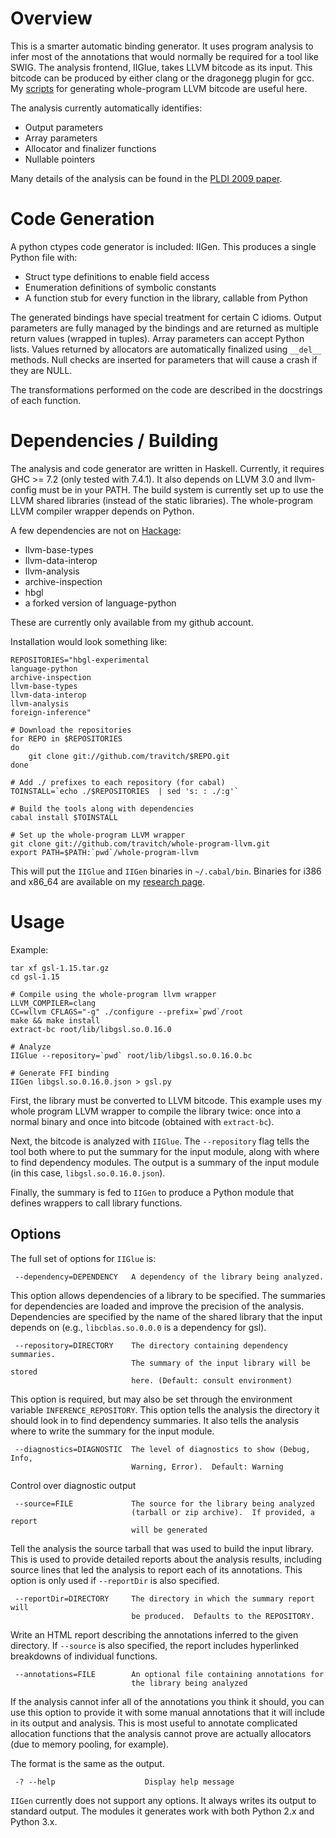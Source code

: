 # Overview

This is a smarter automatic binding generator.  It uses program
analysis to infer most of the annotations that would normally be
required for a tool like SWIG.  The analysis frontend, IIGlue, takes
LLVM bitcode as its input.  This bitcode can be produced by either
clang or the dragonegg plugin for gcc.  My
[scripts](https://github.com/travitch/whole-program-llvm) for
generating whole-program LLVM bitcode are useful here.

The analysis currently automatically identifies:

 * Output parameters
 * Array parameters
 * Allocator and finalizer functions
 * Nullable pointers

Many details of the analysis can be found in the
[PLDI 2009 paper](http://pages.cs.wisc.edu/~travitch/pldi-2009/).

# Code Generation

A python ctypes code generator is included: IIGen.  This produces
a single Python file with:

 * Struct type definitions to enable field access
 * Enumeration definitions of symbolic constants
 * A function stub for every function in the library, callable from
   Python

The generated bindings have special treatment for certain C idioms.
Output parameters are fully managed by the bindings and are returned
as multiple return values (wrapped in tuples).  Array parameters can
accept Python lists.  Values returned by allocators are automatically
finalized using `__del__` methods.  Null checks are inserted for
parameters that will cause a crash if they are NULL.

The transformations performed on the code are described in the
docstrings of each function.

# Dependencies / Building

The analysis and code generator are written in Haskell.  Currently, it
requires GHC >= 7.2 (only tested with 7.4.1).  It also depends on LLVM
3.0 and llvm-config must be in your PATH.  The build system is
currently set up to use the LLVM shared libraries (instead of the
static libraries).  The whole-program LLVM compiler wrapper depends on
Python.

A few dependencies are not on [Hackage](http://hackage.haskell.org/packages/hackage.html):

 * llvm-base-types
 * llvm-data-interop
 * llvm-analysis
 * archive-inspection
 * hbgl
 * a forked version of language-python

These are currently only available from my github account.

Installation would look something like:

    REPOSITORIES="hbgl-experimental
    language-python
    archive-inspection
    llvm-base-types
    llvm-data-interop
    llvm-analysis
    foreign-inference"

    # Download the repositories
    for REPO in $REPOSITORIES
    do
        git clone git://github.com/travitch/$REPO.git
    done

    # Add ./ prefixes to each repository (for cabal)
    TOINSTALL=`echo ./$REPOSITORIES  | sed 's: : ./:g'`

    # Build the tools along with dependencies
    cabal install $TOINSTALL

    # Set up the whole-program LLVM wrapper
    git clone git://github.com/travitch/whole-program-llvm.git
    export PATH=$PATH:`pwd`/whole-program-llvm

This will put the `IIGlue` and `IIGen` binaries in `~/.cabal/bin`.
Binaries for i386 and x86_64 are available on my
[research page](http://pages.cs.wisc.edu/~travitch/pldi-2009/).


# Usage

Example:

    tar xf gsl-1.15.tar.gz
    cd gsl-1.15

    # Compile using the whole-program llvm wrapper
    LLVM_COMPILER=clang
    CC=wllvm CFLAGS="-g" ./configure --prefix=`pwd`/root
    make && make install
    extract-bc root/lib/libgsl.so.0.16.0

    # Analyze
    IIGlue --repository=`pwd` root/lib/libgsl.so.0.16.0.bc

    # Generate FFI binding
    IIGen libgsl.so.0.16.0.json > gsl.py

First, the library must be converted to LLVM bitcode.  This example
uses my whole program LLVM wrapper to compile the library twice: once
into a normal binary and once into bitcode (obtained with
`extract-bc`).

Next, the bitcode is analyzed with `IIGlue`.  The `--repository` flag
tells the tool both where to put the summary for the input module,
along with where to find dependency modules.  The output is a summary
of the input module (in this case, `libgsl.so.0.16.0.json`).

Finally, the summary is fed to `IIGen` to produce a Python module that
defines wrappers to call library functions.

## Options

The full set of options for `IIGlue` is:

     --dependency=DEPENDENCY   A dependency of the library being analyzed.

This option allows dependencies of a library to be specified.  The
summaries for dependencies are loaded and improve the precision of the
analysis.  Dependencies are specified by the name of the shared
library that the input depends on (e.g., `libcblas.so.0.0.0` is a
dependency for gsl).

     --repository=DIRECTORY    The directory containing dependency summaries.
                               The summary of the input library will be stored
                               here. (Default: consult environment)

This option is required, but may also be set through the environment
variable `INFERENCE_REPOSITORY`.  This option tells the analysis the
directory it should look in to find dependency summaries.  It also
tells the analysis where to write the summary for the input module.

     --diagnostics=DIAGNOSTIC  The level of diagnostics to show (Debug, Info,
                               Warning, Error).  Default: Warning

Control over diagnostic output

     --source=FILE             The source for the library being analyzed
                               (tarball or zip archive).  If provided, a report
                               will be generated

Tell the analysis the source tarball that was used to build the input
library.  This is used to provide detailed reports about the analysis
results, including source lines that led the analysis to report each
of its annotations.   This option is only used if `--reportDir` is
also specified.

     --reportDir=DIRECTORY     The directory in which the summary report will
                               be produced.  Defaults to the REPOSITORY.

Write an HTML report describing the annotations inferred to the given
directory.  If `--source` is also specified, the report includes
hyperlinked breakdowns of individual functions.

     --annotations=FILE        An optional file containing annotations for
                               the library being analyzed

If the analysis cannot infer all of the annotations you think it
should, you can use this option to provide it with some manual
annotations that it will include in its output and analysis.  This is
most useful to annotate complicated allocation functions that the
analysis cannot prove are actually allocators (due to memory pooling,
for example).

The format is the same as the output.

     -? --help                    Display help message



`IIGen` currently does not support any options.  It always writes its
output to standard output.  The modules it generates work with both
Python 2.x and Python 3.x.
